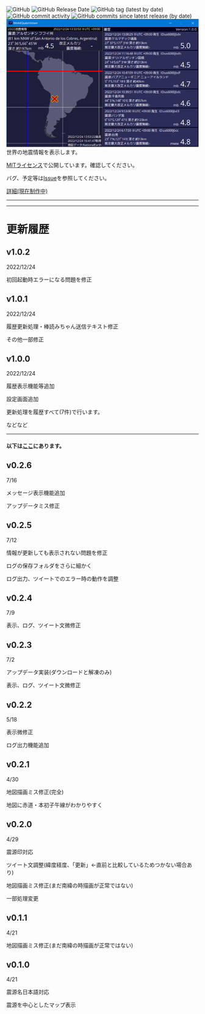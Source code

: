 ![GitHub](https://img.shields.io/github/license/Ichihai1415/WorldQuakeViewer)
![GitHub Release Date](https://img.shields.io/github/release-date/Ichihai1415/WorldQuakeViewer)
![GitHub tag (latest by date)](https://img.shields.io/github/v/tag/Ichihai1415/WorldQuakeViewer)
![GitHub commit activity](https://img.shields.io/github/commit-activity/m/Ichihai1415/WorldQuakeViewer)
![GitHub commits since latest release (by date)](https://img.shields.io/github/commits-since/Ichihai1415/WorldQuakeViewer/latest)
![サンプル画像](https://github.com/Ichihai1415/WorldQuakeViewer/blob/main/image/WQV_20221224_v1.0.0.png)
世界の地震情報を表示します。

[MITライセンス](https://opensource.org/licenses/mit-license.php)で公開しています。確認してください。

バグ、予定等は[Issue](https://github.com/Ichihai1415/WorldQuakeViewer/issues)を参照してください。

[詳細(現在制作中)](https://Ichihai1415.github.io/programs/released/WQV/)

---
---
# 更新履歴

## v1.0.2
2022/12/24

初回起動時エラーになる問題を修正

## v1.0.1
2022/12/24

履歴更新処理・棒読みちゃん送信テキスト修正

その他一部修正

## v1.0.0
2022/12/24

履歴表示機能等追加

設定画面追加

更新処理を履歴すべて(7件)で行います。

などなど

---
#### 以下は[ここ](https://github.com/Ichihai1415/WorldQuakeViewer_Beta)にあります。
## v0.2.6
7/16

メッセージ表示機能追加

アップデータミス修正

## v0.2.5
7/12

情報が更新しても表示されない問題を修正

ログの保存フォルダをさらに細かく

ログ出力、ツイートでのエラー時の動作を調整

## v0.2.4
7/9

表示、ログ、ツイート文微修正

## v0.2.3
7/2

アップデータ実装(ダウンロードと解凍のみ)

表示、ログ、ツイート文微修正

## v0.2.2
5/18

表示微修正

ログ出力機能追加

## v0.2.1
4/30

地図描画ミス修正(完全)

地図に赤道・本初子午線がわかりやすく

## v0.2.0
4/29

震源印対応

ツイート文調整(緯度経度、「更新」←直前と比較しているためつかない場合あり)

地図描画ミス修正(まだ南緯の時描画が正常ではない)

一部処理変更

## v0.1.1
4/21

地図描画ミス修正(まだ南緯の時描画が正常ではない)

## v0.1.0
4/21

震源名日本語対応

震源を中心としたマップ表示